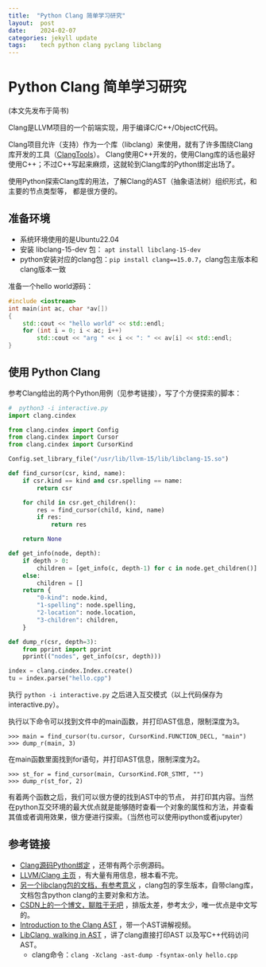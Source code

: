 ```yaml
---
title:  "Python Clang 简单学习研究"
layout:  post
date:    2024-02-07
categories: jekyll update
tags:    tech python clang pyclang libclang
---
```


# Python Clang 简单学习研究

(本文先发布于简书)

Clang是LLVM项目的一个前端实现，用于编译C/C++/ObjectC代码。

Clang项目允许（支持）作为一个库（libclang）来使用，就有了许多围绕Clang库开发的工具（[ClangTools](https://clang.llvm.org/docs/Tooling.html)）。 Clang使用C++开发的，使用Clang库的话也最好使用C++；不过C++写起来麻烦，这就轮到Clang库的Python绑定出场了。

使用Python探索Clang库的用法，了解Clang的AST（抽象语法树）组织形式，和主要的节点类型等， 都是很方便的。

## 准备环境

- 系统环境使用的是Ubuntu22.04
- 安装 libclang-15-dev 包： `apt install libclang-15-dev`
- python安装对应的clang包：`pip install clang==15.0.7`，clang包主版本和clang版本一致

准备一个hello world源码：

```c++
#include <iostream>
int main(int ac, char *av[])
{
    std::cout << "hello world" << std::endl;
    for (int i = 0; i < ac; i++)
        std::cout << "arg " << i << ": " << av[i] << std::endl;
}
```

## 使用 Python Clang

参考Clang给出的两个Python用例（见参考链接），写了个方便探索的脚本：

```python
#  python3 -i interactive.py
import clang.cindex

from clang.cindex import Config
from clang.cindex import Cursor
from clang.cindex import CursorKind

Config.set_library_file("/usr/lib/llvm-15/lib/libclang-15.so")

def find_cursor(csr, kind, name):
    if csr.kind == kind and csr.spelling == name:
        return csr

    for child in csr.get_children():
        res = find_cursor(child, kind, name)
        if res:
            return res

    return None

def get_info(node, depth):
    if depth > 0:
        children = [get_info(c, depth-1) for c in node.get_children()]
    else:
        children = []
    return {
        "0-kind": node.kind,
        "1-spelling": node.spelling,
        "2-location": node.location,
        "3-children": children,
    }

def dump_r(csr, depth=3):
    from pprint import pprint
    pprint(("nodes", get_info(csr, depth)))

index = clang.cindex.Index.create()
tu = index.parse("hello.cpp")
```



执行 `python -i interactive.py` 之后进入互交模式（以上代码保存为interactive.py）。

执行以下命令可以找到文件中的main函数，并打印AST信息，限制深度为3。

```code
>>> main = find_cursor(tu.cursor, CursorKind.FUNCTION_DECL, "main")
>>> dump_r(main, 3)
```

在main函数里面找到for语句，并打印AST信息，限制深度为2。

```code
>>> st_for = find_cursor(main, CursorKind.FOR_STMT, "")
>>> dump_r(st_for, 2)
```

有着两个函数之后，我们可以很方便的找到AST中的节点， 并打印其内容。当然在python互交环境的最大优点就是能够随时查看一个对象的属性和方法，并查看其值或者调用效果，很方便进行探索。（当然也可以使用ipython或者jupyter）



## 参考链接

- [Clang源码Python绑定](https://github.com/llvm/llvm-project/tree/main/clang/bindings/python) ，还带有两个示例源码。
- [LLVM/Clang 主页](https://clang.llvm.org/docs/index.html) ，有大量有用信息，根本看不完。
- [另一个libclang包的文档，有参考意义](https://libclang.readthedocs.io/en/latest/#) ，clang包的孪生版本，自带clang库，文档包含python clang的主要对象和方法。
- [CSDN上的一个博文，聊胜于无吧](https://blog.csdn.net/lltaoyy/article/details/108791436) ，排版太差，参考太少，唯一优点是中文写的。
- [Introduction to the Clang AST](https://clang.llvm.org/docs/IntroductionToTheClangAST.html) ，带一个AST讲解视频。
- [LibClang, walking in AST](https://bastian.rieck.me/blog/posts/2015/baby_steps_libclang_ast/) ，讲了clang直接打印AST 以及写C++代码访问AST。
  - clang命令：`clang -Xclang -ast-dump -fsyntax-only hello.cpp` 
